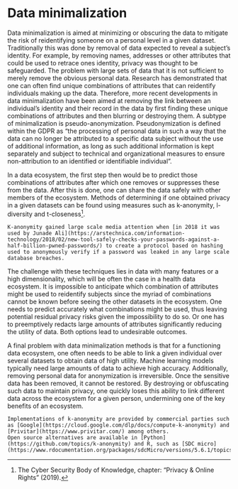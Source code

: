 # Data minimalization 
Data minimalization is aimed at minimizing or obscuring the data to mitigate the risk of reidentifying someone on a personal level in a given dataset. Traditionally this was done by removal of data expected to reveal a subject’s identity. For example, by removing names, addresses or other attributes that could be used to retrace ones identity, privacy was thought to be safeguarded. The problem with large sets of data that it is not sufficient to merely remove the obvious personal data. Research has demonstrated that one can often find unique combinations of attributes that can reidentify individuals making up the data. Therefore, more recent developments in data minimalization have been aimed at removing the link between an individual’s identity and their record in the data by first finding these unique combinations of attributes and then blurring or destroying them. 
A subtype of minimalization is pseudo-anonymization. Pseudonymization is defined within the GDPR as “the processing of personal data in such a way that the data can no longer be attributed to a specific data subject without the use of additional information, as long as such additional information is kept separately and subject to technical and organizational measures to ensure non-attribution to an identified or identifiable individual”. 

In a data ecosystem, the first step then would be to predict those combinations of attributes after which one removes or suppresses these from the data. After this is done, one can share the data safely with other members of the ecosystem. Methods of determining if one obtained privacy in a given datasets can be found using measures such as k-anonymity, l-diversity and t-closeness[^footnote2]. 

```{tip} K-anonymity 
K-anonymity gained large scale media attention when [in 2018 it was used by Junade Ali](https://arstechnica.com/information-technology/2018/02/new-tool-safely-checks-your-passwords-against-a-half-billion-pwned-passwords/) to create a protocol based on hashing used to anonymously verify if a password was leaked in any large scale database breaches.
```
The challenge with these techniques lies in data with many features or a high dimensionality, which will be often the case in a health data ecosystem. It is impossible to anticipate which combination of attributes might be used to reidentify subjects since the myriad of combinations cannot be known before seeing the other datasets in the ecosystem. One needs to predict accurately what combinations might be used, thus leaving potential residual privacy risks given the impossibility to do so. Or one has to preemptively redacts large amounts of attributes significantly reducing the utility of data. Both options lead to undesirable outcomes. 

A final problem with data minimalization methods is that for a functioning data ecosystem, one often needs to be able to link a given individual over several datasets to obtain data of high utility. Machine learning models typically need large amounts of data to achieve high accuracy. Additionally, removing personal data for anonymization is irreversible. Once the sensitive data has been removed, it cannot be restored. By destroying or obfuscating such data to maintain privacy, one quickly loses this ability to link different data across the ecosystem for a given person, undermining one of the key benefits of an ecosystem. 

```{note} Implementations
Implementations of k-anonymity are provided by commercial parties such as [Google](https://cloud.google.com/dlp/docs/compute-k-anonymity) and [Privitar](https://www.privitar.com/) among others.
Open source alternatives are available in [Python](https://github.com/topics/k-anonymity) and R, such as [SDC micro](https://www.rdocumentation.org/packages/sdcMicro/versions/5.6.1/topics/localSuppression).
```

[^footnote2]:The Cyber Security Body of Knowledge, chapter: “Privacy & Online Rights” (2019). 
